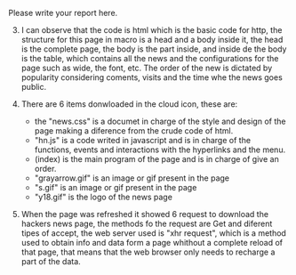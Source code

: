 Please write your report here.

3. I can observe that the code is html which is the basic code for http, the structure for this page in macro is a head and a body inside it, the head is the complete page, the body is the part inside, and inside de the body is the table, which contains all the news and the configurations for the page such as wide, the font, etc. The order of the new is dictated by popularity considering coments, visits and the time whe the news goes public.

4. There are 6 items donwloaded in the cloud icon, these are:
   - the "news.css" is a documet in charge of the style and design of the page making a diference from the crude code of html.
   - "hn.js" is a code writed in javascript and is in charge of the functions, events and interactions with the hyperlinks and the menu. 
   - (index) is the main program of the page and is in charge of give an order.
   - "grayarrow.gif" is an image or gif present in the page
   - "s.gif" is an image or gif present in the page
   - "y18.gif" is the logo of the news page
  
 5.  When the page was refreshed it showed 6 request to download the hackers news page, the methods fo the request are Get and diferent tipes of accept, the web server used is "xhr request", which is a method used to obtain info and data form a page whithout a complete reload of that page, that means that the web browser only needs to recharge a part of the data.
